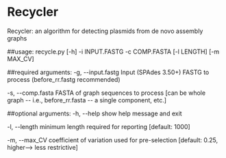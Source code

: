 # Recycler

Recycler: an algorithm for detecting plasmids from de novo assembly graphs

##usage: recycle.py [-h] -i INPUT.FASTG -c COMP.FASTA [-l LENGTH] [-m MAX_CV]


##required arguments:
  -g, --input.fastg
                      Input (SPAdes 3.50+) FASTG to process (before_rr.fastg recommended)
  
  -s, --comp.fasta
                      FASTA of graph sequences to process [can be whole graph -- i.e., before_rr.fasta -- a single component, etc.]
                      
##optional arguments:
  -h, --help            show help message and exit
  
  -l, --length 
                        minimum length required for reporting [default: 1000]
  
  -m, --max_CV
                        coefficient of variation used for pre-selection
                        [default: 0.25, higher--> less restrictive]
